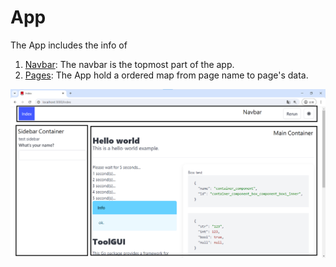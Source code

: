 # App

The App includes the info of

1. [Navbar](navbar.md): The navbar is the topmost part of the app.
2. [Pages](page.md): The App hold a ordered map from page name to page's data.

![layout](layout.png)